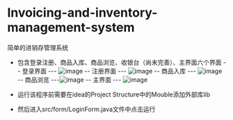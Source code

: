 # Invoicing-and-inventory-management-system
简单的进销存管理系统
- 包含登录注册、商品入库、商品浏览、收银台（尚未完善）、主界面六个界面
-- 登录界面
--- ![image](https://github.com/windlee3/supply-marketing-and-storage-management-system/assets/116966376/badd3ee2-08a6-482a-ba29-27123e7ea118)
-- 注册界面
--- ![image](https://github.com/windlee3/supply-marketing-and-storage-management-system/assets/116966376/466506ff-fbe8-442a-a4e7-0889d9957131)
-- 商品入库
--- ![image](https://github.com/windlee3/supply-marketing-and-storage-management-system/assets/116966376/89e9fb8a-88ea-42f1-a626-46052e40f11c)
-- 商品浏览
---![image](https://github.com/windlee3/supply-marketing-and-storage-management-system/assets/116966376/9ccfbc0a-206f-4dc4-bc90-fe7cf7507347)
-- 主界面
--- ![image](https://github.com/windlee3/supply-marketing-and-storage-management-system/assets/116966376/fc990233-4382-4ca9-ba76-414e4c64e547)
  
- 运行该程序前需要在idea的Project Structure中的Mouble添加外部库lib
- 然后进入src/form/LoginForm.java文件中点击运行
